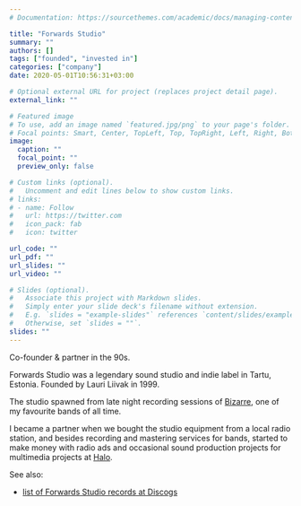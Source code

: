 ```yaml
---
# Documentation: https://sourcethemes.com/academic/docs/managing-content/

title: "Forwards Studio"
summary: ""
authors: []
tags: ["founded", "invested in"]
categories: ["company"]
date: 2020-05-01T10:56:31+03:00

# Optional external URL for project (replaces project detail page).
external_link: ""

# Featured image
# To use, add an image named `featured.jpg/png` to your page's folder.
# Focal points: Smart, Center, TopLeft, Top, TopRight, Left, Right, BottomLeft, Bottom, BottomRight.
image:
  caption: ""
  focal_point: ""
  preview_only: false

# Custom links (optional).
#   Uncomment and edit lines below to show custom links.
# links:
# - name: Follow
#   url: https://twitter.com
#   icon_pack: fab
#   icon: twitter

url_code: ""
url_pdf: ""
url_slides: ""
url_video: ""

# Slides (optional).
#   Associate this project with Markdown slides.
#   Simply enter your slide deck's filename without extension.
#   E.g. `slides = "example-slides"` references `content/slides/example-slides.md`.
#   Otherwise, set `slides = ""`.
slides: ""
---
```

Co-founder & partner in the 90s.

Forwards Studio was a legendary sound studio and indie label in Tartu, Estonia. Founded by Lauri Liivak in 1999.

The studio spawned from late night recording sessions of [Bizarre](https://open.spotify.com/artist/5mDPYVLb5yNwRvxK5yPRZJ?si=o_aBm7JITOeV4K57kXKy-Q), one of my favourite bands of all time. 

I became a partner when we bought the studio equipment from a local radio station, and besides recording and mastering services for bands, started to make money with radio ads and occasional sound production projects for multimedia projects at [Halo](/project/halo).

See also:
* [list of Forwards Studio records at Discogs](https://www.discogs.com/label/355503-Forwards-Studio?sort=year&sort_order=)

